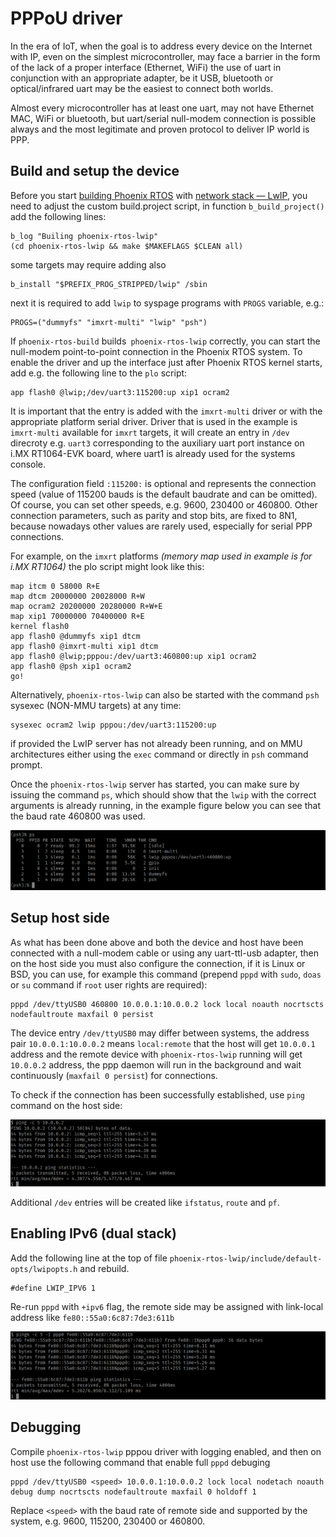 # PPPoU driver

In the era of IoT, when the goal is to address every device on the Internet
with IP, even on the simplest microcontroller, may face a barrier in the form
of the lack of a proper interface (Ethernet, WiFi) the use of uart in
conjunction with an appropriate adapter, be it USB, bluetooth or
optical/infrared uart may be the easiest to connect both worlds.

Almost every microcontroller has at least one uart, may not have Ethernet MAC,
WiFi or bluetooth, but uart/serial null-modem connection is possible always and
the most legitimate and proven protocol to deliver IP world is PPP.

## Build and setup the device

Before you start [building Phoenix RTOS](/building/) with
[network stack — LwIP](/lwip/README.md), you need to adjust the custom
build.project script, in function `b_build_project()` add the following lines:

```
b_log "Builing phoenix-rtos-lwip"
(cd phoenix-rtos-lwip && make $MAKEFLAGS $CLEAN all)
```

some targets may require adding also

```
b_install "$PREFIX_PROG_STRIPPED/lwip" /sbin
```

next it is required to add `lwip` to syspage programs with `PROGS` variable,
e.g.:

```
PROGS=("dummyfs" "imxrt-multi" "lwip" "psh")
```

If `phoenix-rtos-build` builds` phoenix-rtos-lwip` correctly, you can start the
null-modem point-to-point connection in the Phoenix RTOS system.  To enable the
driver and up the interface just after Phoenix RTOS kernel starts, add e.g. the
following line to the `plo` script:
```
app flash0 @lwip;/dev/uart3:115200:up xip1 ocram2
```

It is important that the entry is added with the `imxrt-multi` driver or with
the appropriate platform serial driver. Driver that is used in the example is
`imxrt-multi` available for `imxrt` targets, it will create an entry in `/dev`
direcroty e.g. `uart3` corresponding to the auxiliary uart port instance on
i.MX RT1064-EVK board, where uart1 is already used for the systems console.

The configuration field `:115200:` is optional and represents the connection
speed (value of 115200 bauds is the default baudrate and can be omitted).  Of
course, you can set other speeds, e.g. 9600, 230400 or 460800. Other connection
parameters, such as parity and stop bits, are fixed to 8N1, because nowadays
other values are rarely used, especially for serial PPP connections.

For example, on the `imxrt` platforms _(memory map used in example is for i.MX
RT1064)_ the plo script might look like this:

```
map itcm 0 58000 R+E
map dtcm 20000000 20028000 R+W
map ocram2 20200000 20280000 R+W+E
map xip1 70000000 70400000 R+E
kernel flash0
app flash0 @dummyfs xip1 dtcm
app flash0 @imxrt-multi xip1 dtcm
app flash0 @lwip;pppou:/dev/uart3:460800:up xip1 ocram2
app flash0 @psh xip1 ocram2
go!
```

Alternatively, `phoenix-rtos-lwip` can also be started with the command `psh`
sysexec (NON-MMU targets) at any time:
```
sysexec ocram2 lwip pppou:/dev/uart3:115200:up
```
if provided the LwIP server has not already been running, and on MMU architectures
either using the `exec` command or directly in `psh` command prompt.

Once the `phoenix-rtos-lwip` server has started, you can make sure by issuing
the command `ps`, which should show that the `lwip` with the correct arguments
is already running, in the example figure below you can see that the baud rate
460800 was used.

![ps showing LwIP server is running](_images/lwip-pppou-ps.png)

## Setup host side

As what has been done above and both the device and host have been connected
with a null-modem cable or using any uart-ttl-usb adapter, then on the host
side you must also configure the connection, if it is Linux or BSD, you can
use, for example this command (prepend `pppd` with `sudo`, `doas` or `su`
command if `root` user rights are required):

```
pppd /dev/ttyUSB0 460800 10.0.0.1:10.0.0.2 lock local noauth nocrtscts nodefaultroute maxfail 0 persist
```

The device entry `/dev/ttyUSB0` may differ between systems, the address pair
`10.0.0.1:10.0.0.2` means `local:remote` that the host will get `10.0.0.1`
address and the remote device with `phoenix-rtos-lwip` running will get
`10.0.0.2` address, the ppp daemon will run in the background and wait
continuously (`maxfail 0 persist`) for connections.

To check if the connection has been successfully established, use `ping`
command on the host side:

![ping the phenix-rtos device](_images/lwip-pppou-ping.png)

Additional `/dev` entries will be created like `ifstatus`, `route` and `pf`.

## Enabling IPv6 (dual stack)

Add the following line at the top of file `phoenix-rtos-lwip/include/default-opts/lwipopts.h` and rebuild.
```
#define LWIP_IPV6 1
```

Re-run `pppd` with `+ipv6` flag, the remote side may be assigned with
link-local address like `fe80::55a0:6c87:7de3:611b`

![ping the phenix-rtos device](_images/lwip-pppou-ping6.png)

## Debugging

Compile `phoenix-rtos-lwip` pppou driver with logging enabled, and then on host
use the following command that enable full `pppd` debuging

```
pppd /dev/ttyUSB0 <speed> 10.0.0.1:10.0.0.2 lock local nodetach noauth debug dump nocrtscts nodefaultroute maxfail 0 holdoff 1
```

Replace `<speed>` with the baud rate of remote side and supported by the
system, e.g. 9600, 115200, 230400 or 460800.

